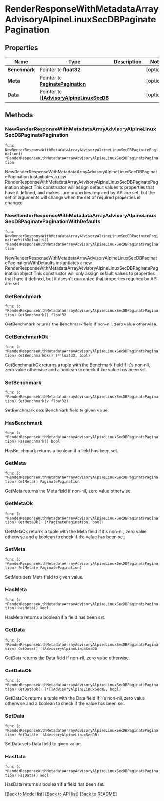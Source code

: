 # RenderResponseWithMetadataArrayAdvisoryAlpineLinuxSecDBPaginatePagination

## Properties

Name | Type | Description | Notes
------------ | ------------- | ------------- | -------------
**Benchmark** | Pointer to **float32** |  | [optional] 
**Meta** | Pointer to [**PaginatePagination**](PaginatePagination.md) |  | [optional] 
**Data** | Pointer to [**[]AdvisoryAlpineLinuxSecDB**](AdvisoryAlpineLinuxSecDB.md) |  | [optional] 

## Methods

### NewRenderResponseWithMetadataArrayAdvisoryAlpineLinuxSecDBPaginatePagination

`func NewRenderResponseWithMetadataArrayAdvisoryAlpineLinuxSecDBPaginatePagination() *RenderResponseWithMetadataArrayAdvisoryAlpineLinuxSecDBPaginatePagination`

NewRenderResponseWithMetadataArrayAdvisoryAlpineLinuxSecDBPaginatePagination instantiates a new RenderResponseWithMetadataArrayAdvisoryAlpineLinuxSecDBPaginatePagination object
This constructor will assign default values to properties that have it defined,
and makes sure properties required by API are set, but the set of arguments
will change when the set of required properties is changed

### NewRenderResponseWithMetadataArrayAdvisoryAlpineLinuxSecDBPaginatePaginationWithDefaults

`func NewRenderResponseWithMetadataArrayAdvisoryAlpineLinuxSecDBPaginatePaginationWithDefaults() *RenderResponseWithMetadataArrayAdvisoryAlpineLinuxSecDBPaginatePagination`

NewRenderResponseWithMetadataArrayAdvisoryAlpineLinuxSecDBPaginatePaginationWithDefaults instantiates a new RenderResponseWithMetadataArrayAdvisoryAlpineLinuxSecDBPaginatePagination object
This constructor will only assign default values to properties that have it defined,
but it doesn't guarantee that properties required by API are set

### GetBenchmark

`func (o *RenderResponseWithMetadataArrayAdvisoryAlpineLinuxSecDBPaginatePagination) GetBenchmark() float32`

GetBenchmark returns the Benchmark field if non-nil, zero value otherwise.

### GetBenchmarkOk

`func (o *RenderResponseWithMetadataArrayAdvisoryAlpineLinuxSecDBPaginatePagination) GetBenchmarkOk() (*float32, bool)`

GetBenchmarkOk returns a tuple with the Benchmark field if it's non-nil, zero value otherwise
and a boolean to check if the value has been set.

### SetBenchmark

`func (o *RenderResponseWithMetadataArrayAdvisoryAlpineLinuxSecDBPaginatePagination) SetBenchmark(v float32)`

SetBenchmark sets Benchmark field to given value.

### HasBenchmark

`func (o *RenderResponseWithMetadataArrayAdvisoryAlpineLinuxSecDBPaginatePagination) HasBenchmark() bool`

HasBenchmark returns a boolean if a field has been set.

### GetMeta

`func (o *RenderResponseWithMetadataArrayAdvisoryAlpineLinuxSecDBPaginatePagination) GetMeta() PaginatePagination`

GetMeta returns the Meta field if non-nil, zero value otherwise.

### GetMetaOk

`func (o *RenderResponseWithMetadataArrayAdvisoryAlpineLinuxSecDBPaginatePagination) GetMetaOk() (*PaginatePagination, bool)`

GetMetaOk returns a tuple with the Meta field if it's non-nil, zero value otherwise
and a boolean to check if the value has been set.

### SetMeta

`func (o *RenderResponseWithMetadataArrayAdvisoryAlpineLinuxSecDBPaginatePagination) SetMeta(v PaginatePagination)`

SetMeta sets Meta field to given value.

### HasMeta

`func (o *RenderResponseWithMetadataArrayAdvisoryAlpineLinuxSecDBPaginatePagination) HasMeta() bool`

HasMeta returns a boolean if a field has been set.

### GetData

`func (o *RenderResponseWithMetadataArrayAdvisoryAlpineLinuxSecDBPaginatePagination) GetData() []AdvisoryAlpineLinuxSecDB`

GetData returns the Data field if non-nil, zero value otherwise.

### GetDataOk

`func (o *RenderResponseWithMetadataArrayAdvisoryAlpineLinuxSecDBPaginatePagination) GetDataOk() (*[]AdvisoryAlpineLinuxSecDB, bool)`

GetDataOk returns a tuple with the Data field if it's non-nil, zero value otherwise
and a boolean to check if the value has been set.

### SetData

`func (o *RenderResponseWithMetadataArrayAdvisoryAlpineLinuxSecDBPaginatePagination) SetData(v []AdvisoryAlpineLinuxSecDB)`

SetData sets Data field to given value.

### HasData

`func (o *RenderResponseWithMetadataArrayAdvisoryAlpineLinuxSecDBPaginatePagination) HasData() bool`

HasData returns a boolean if a field has been set.


[[Back to Model list]](../README.md#documentation-for-models) [[Back to API list]](../README.md#documentation-for-api-endpoints) [[Back to README]](../README.md)


